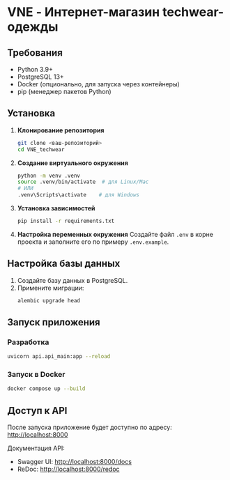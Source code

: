 # VNE - Интернет-магазин techwear-одежды

## Требования
- Python 3.9+
- PostgreSQL 13+
- Docker (опционально, для запуска через контейнеры)
- pip (менеджер пакетов Python)

## Установка

1. **Клонирование репозитория**
   ```bash
   git clone <ваш-репозиторий>
   cd VNE_techwear
   ```

2. **Создание виртуального окружения**
   ```bash
   python -m venv .venv
   source .venv/bin/activate  # для Linux/Mac
   # ИЛИ
   .venv\Scripts\activate    # для Windows
   ```

3. **Установка зависимостей**
   ```bash
   pip install -r requirements.txt
   ```

4. **Настройка переменных окружения**
   Создайте файл `.env` в корне проекта и заполните его по примеру `.env.example`.

## Настройка базы данных

1. Создайте базу данных в PostgreSQL.
2. Примените миграции:
   ```bash
   alembic upgrade head
   ```

## Запуск приложения

### Разработка
```bash
uvicorn api.api_main:app --reload
```

### Запуск в Docker
```bash
docker compose up --build
```

## Доступ к API
После запуска приложение будет доступно по адресу: [http://localhost:8000](http://localhost:8000)

Документация API:
- Swagger UI: [http://localhost:8000/docs](http://localhost:8000/docs)
- ReDoc: [http://localhost:8000/redoc](http://localhost:8000/redoc)



